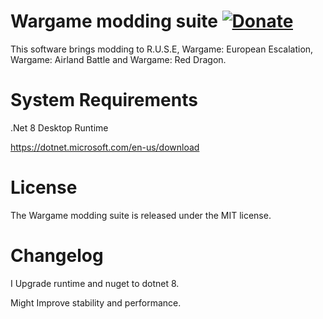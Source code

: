 Wargame modding suite  [![Donate](https://www.paypalobjects.com/en_US/i/btn/btn_donate_SM.gif "Shut up and take my money!")](https://www.paypal.com/cgi-bin/webscr?cmd=_s-xclick&hosted_button_id=XP3SV7QWZ9UEG "Shut up and take my money!")
============

This software brings modding to R.U.S.E, Wargame: European Escalation, Wargame: Airland Battle and Wargame: Red Dragon.


System Requirements
============

.Net 8 Desktop Runtime

https://dotnet.microsoft.com/en-us/download

License
============

The Wargame modding suite is released under the MIT license.

Changelog
=========
I Upgrade runtime and nuget to dotnet 8.

Might Improve stability and performance.
